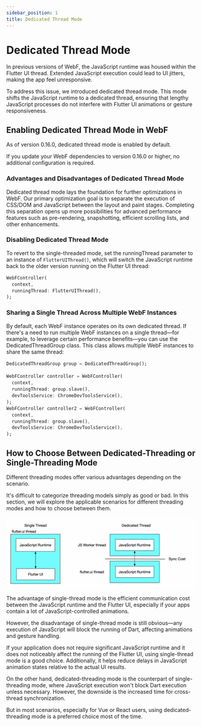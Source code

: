 ```yaml
---
sidebar_position: 1
title: Dedicated Thread Mode
---
```


# Dedicated Thread Mode

In previous versions of WebF, the JavaScript runtime was housed within the Flutter UI thread. Extended JavaScript
execution could lead to UI jitters, making the app feel unresponsive.

To address this issue, we introduced dedicated thread mode. This mode shifts the JavaScript runtime to a dedicated
thread, ensuring that lengthy JavaScript processes do not interfere with Flutter UI animations or gesture
responsiveness.

## Enabling Dedicated Thread Mode in WebF

As of version 0.16.0, dedicated thread mode is enabled by default.

If you update your WebF dependencies to version 0.16.0 or higher, no additional configuration is required.

### Advantages and Disadvantages of Dedicated Thread Mode

Dedicated thread mode lays the foundation for further optimizations in WebF. Our primary optimization goal is to
separate the execution of CSS/DOM and JavaScript between the layout and paint stages. Completing this separation opens
up more possibilities for advanced performance features such as pre-rendering, snapshotting, efficient scrolling lists,
and other enhancements.

### Disabling Dedicated Thread Mode

To revert to the single-threaded mode, set the runningThread parameter to an instance of `FlutterUIThread()`, which will
switch the JavaScript runtime back to the older version running on the Flutter UI thread:

```dart
WebFController(
  context,
  runningThread: FlutterUIThread(),
);
```

### Sharing a Single Thread Across Multiple WebF Instances

By default, each WebF instance operates on its own dedicated thread. If there's a need to run multiple WebF instances on
a single thread—for example, to leverage certain performance benefits—you can use the DedicatedThreadGroup class. This
class allows multiple WebF instances to share the same thread:

```dart
DedicatedThreadGroup group = DedicatedThreadGroup();
   
WebFController controller = WebFController(
  context,
  runningThread: group.slave(),
  devToolsService: ChromeDevToolsService(),
);
WebFController controller2 = WebFController(
  context,
  runningThread: group.slave(),
  devToolsService: ChromeDevToolsService(),
);
```

## How to Choose Between Dedicated-Threading or Single-Threading Mode

Different threading modes offer various advantages depending on the scenario.

It's difficult to categorize threading models simply as good or bad. In this section, we will explore the applicable scenarios for different threading modes and how to choose between them.

![img](./imgs/thread_mode_diff.png)

The advantage of single-thread mode is the efficient communication cost between the JavaScript runtime and the Flutter UI, especially if your apps contain a lot of JavaScript-controlled animations.

However, the disadvantage of single-thread mode is still obvious—any execution of JavaScript will block the running of Dart, affecting animations and gesture handling.

If your application does not require significant JavaScript runtime and it does not noticeably affect the running of the Flutter UI, using single-thread mode is a good choice. Additionally, it helps reduce delays in JavaScript animation states relative to the actual UI results.

On the other hand, dedicated-threading mode is the counterpart of single-threading mode, where JavaScript execution won't block Dart execution unless necessary. However, the downside is the increased time for cross-thread synchronization.

But in most scenarios, especially for Vue or React users, using dedicated-threading mode is a preferred choice most of the time.